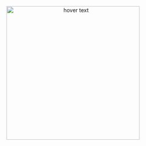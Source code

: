 
<p align="center">
  <img src="https://user-images.githubusercontent.com/97865082/241712732-d9476a47-aabc-4f41-b662-758a56d12eaa.png" width="350" title="hover text">
</p>
